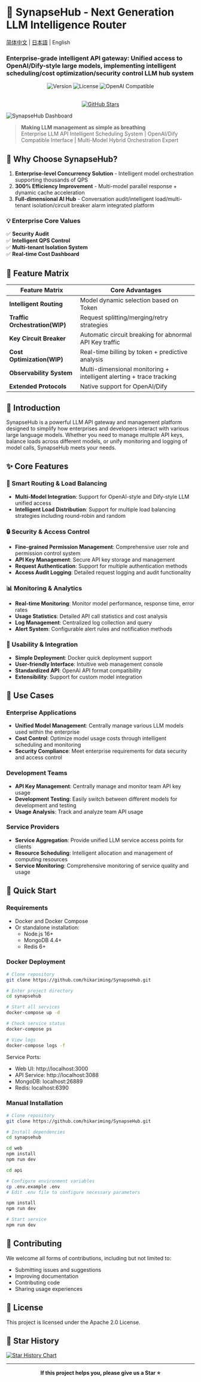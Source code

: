 # 🧠 SynapseHub - Next Generation LLM Intelligence Router

[简体中文](README.md) | [日本語](README_JP.md) | English

### Enterprise-grade intelligent API gateway: Unified access to OpenAI/Dify-style large models, implementing intelligent scheduling/cost optimization/security control LLM hub system

<div align="center">
  <img src="https://img.shields.io/badge/Version-1.0.0-blueviolet?style=for-the-badge" alt="Version">
  <img src="https://img.shields.io/badge/License-Apache%202.0-ff69b4?style=for-the-badge" alt="License">
  <img src="https://img.shields.io/badge/OpenAI-Compatible-success?style=for-the-badge&logo=openai" alt="OpenAI Compatible">
  <br><br>
  
[![GitHub Stars](https://img.shields.io/github/stars/hikariming/synapsehub?style=social)](https://github.com/hikariming/synapsehub)

</div>

![SynapseHub Dashboard](view.png)

> **Making LLM management as simple as breathing**  
> Enterprise LLM API Intelligent Scheduling System | OpenAI/Dify Compatible Interface | Multi-Model Hybrid Orchestration Expert

## 🚀 Why Choose SynapseHub?

1. **Enterprise-level Concurrency Solution** - Intelligent model orchestration supporting thousands of QPS
2. **300% Efficiency Improvement** - Multi-model parallel response + dynamic cache acceleration
3. **Full-dimensional AI Hub** - Conversation audit/intelligent load/multi-tenant isolation/circuit breaker alarm integrated platform

### 💡 Enterprise Core Values
✅ **Security Audit**  
✅ **Intelligent QPS Control**  
✅ **Multi-tenant Isolation System**  
✅ **Real-time Cost Dashboard**

## 🌟 Feature Matrix

| Feature Matrix | Core Advantages |
|---------------|-----------------|
| **Intelligent Routing** | Model dynamic selection based on Token |
| **Traffic Orchestration(WIP)** | Request splitting/merging/retry strategies |
| **Key Circuit Breaker** | Automatic circuit breaking for abnormal API Key traffic |
| **Cost Optimization(WIP)** | Real-time billing by token + predictive analysis |
| **Observability System** | Multi-dimensional monitoring + intelligent alerting + trace tracking |
| **Extended Protocols** | Native support for OpenAI/Dify |

## 🌟 Introduction

SynapseHub is a powerful LLM API gateway and management platform designed to simplify how enterprises and developers interact with various large language models. Whether you need to manage multiple API keys, balance loads across different models, or unify monitoring and logging of model calls, SynapseHub meets your needs.

## ✨ Core Features

### 🚀 Smart Routing & Load Balancing
- **Multi-Model Integration**: Support for OpenAI-style and Dify-style LLM unified access
- **Intelligent Load Distribution**: Support for multiple load balancing strategies including round-robin and random

### 🔒 Security & Access Control
- **Fine-grained Permission Management**: Comprehensive user role and permission control system
- **API Key Management**: Secure API key storage and management
- **Request Authentication**: Support for multiple authentication methods
- **Access Audit Logging**: Detailed request logging and audit functionality

### 📊 Monitoring & Analytics
- **Real-time Monitoring**: Monitor model performance, response time, error rates
- **Usage Statistics**: Detailed API call statistics and cost analysis
- **Log Management**: Centralized log collection and query
- **Alert System**: Configurable alert rules and notification methods

### 🔌 Usability & Integration
- **Simple Deployment**: Docker quick deployment support
- **User-friendly Interface**: Intuitive web management console
- **Standardized API**: OpenAI API format compatibility
- **Extensibility**: Support for custom model integration

## 🎯 Use Cases

### Enterprise Applications
- **Unified Model Management**: Centrally manage various LLM models used within the enterprise
- **Cost Control**: Optimize model usage costs through intelligent scheduling and monitoring
- **Security Compliance**: Meet enterprise requirements for data security and access control

### Development Teams
- **API Key Management**: Centrally manage and monitor team API key usage
- **Development Testing**: Easily switch between different models for development and testing
- **Usage Analysis**: Track and analyze team API usage

### Service Providers
- **Service Aggregation**: Provide unified LLM service access points for clients
- **Resource Scheduling**: Intelligent allocation and management of computing resources
- **Service Monitoring**: Comprehensive monitoring of service quality and usage

## 🚀 Quick Start

### Requirements
- Docker and Docker Compose
- Or standalone installation:
  - Node.js 16+
  - MongoDB 4.4+
  - Redis 6+

### Docker Deployment
```bash
# Clone repository
git clone https://github.com/hikariming/SynapseHub.git

# Enter project directory
cd synapsehub

# Start all services
docker-compose up -d

# Check service status
docker-compose ps

# View logs
docker-compose logs -f
```

Service Ports:
- Web UI: http://localhost:3000
- API Service: http://localhost:3088
- MongoDB: localhost:26889
- Redis: localhost:6390

### Manual Installation
```bash
# Clone repository
git clone https://github.com/hikariming/SynapseHub.git

# Install dependencies
cd synapsehub

cd web
npm install
npm run dev

cd api

# Configure environment variables
cp .env.example .env
# Edit .env file to configure necessary parameters

npm install
npm run dev

# Start service
npm run dev
```

## 🤝 Contributing

We welcome all forms of contributions, including but not limited to:
- Submitting issues and suggestions
- Improving documentation
- Contributing code
- Sharing usage experiences

## 📄 License

This project is licensed under the Apache 2.0 License.

## 🌟 Star History

[![Star History Chart](https://api.star-history.com/svg?repos=hikariming/SynapseHub&type=Date)](https://star-history.com/#hikariming/SynapseHub&Date)

---

<div align="center">
  <strong>If this project helps you, please give us a Star ⭐️</strong>
</div> 